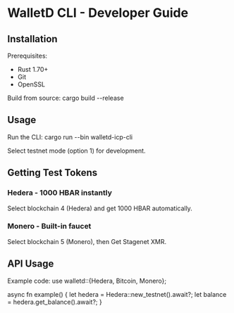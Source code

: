 # WalletD CLI - Developer Guide

## Installation

Prerequisites:
- Rust 1.70+
- Git  
- OpenSSL

Build from source:
cargo build --release

## Usage

Run the CLI:
cargo run --bin walletd-icp-cli

Select testnet mode (option 1) for development.

## Getting Test Tokens

### Hedera - 1000 HBAR instantly
Select blockchain 4 (Hedera) and get 1000 HBAR automatically.

### Monero - Built-in faucet  
Select blockchain 5 (Monero), then Get Stagenet XMR.

## API Usage

Example code:
use walletd::{Hedera, Bitcoin, Monero};

async fn example() {
    let hedera = Hedera::new_testnet().await?;
    let balance = hedera.get_balance().await?;
}

